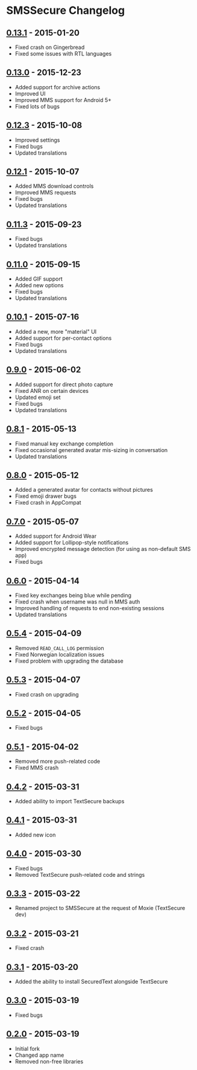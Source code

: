 # SMSSecure Changelog

## [0.13.1] - 2015-01-20
 - Fixed crash on Gingerbread
 - Fixed some issues with RTL languages
## [0.13.0] - 2015-12-23
 - Added support for archive actions
 - Improved UI
 - Improved MMS support for Android 5+
 - Fixed lots of bugs
## [0.12.3] - 2015-10-08
 - Improved settings
 - Fixed bugs
 - Updated translations
## [0.12.1] - 2015-10-07
 - Added MMS download controls
 - Improved MMS requests
 - Fixed bugs
 - Updated translations
## [0.11.3] - 2015-09-23
 - Fixed bugs
 - Updated translations
## [0.11.0] - 2015-09-15
 - Added GIF support
 - Added new options
 - Fixed bugs
 - Updated translations
## [0.10.1] - 2015-07-16
 - Added a new, more "material" UI
 - Added support for per-contact options
 - Fixed bugs
 - Updated translations
## [0.9.0] - 2015-06-02
 - Added support for direct photo capture
 - Fixed ANR on certain devices
 - Updated emoji set
 - Fixed bugs
 - Updated translations
## [0.8.1] - 2015-05-13
 - Fixed manual key exchange completion
 - Fixed occasional generated avatar mis-sizing in conversation
 - Updated translations
## [0.8.0] - 2015-05-12
 - Added a generated avatar for contacts without pictures
 - Fixed emoji drawer bugs
 - Fixed crash in AppCompat
## [0.7.0] - 2015-05-07
 - Added support for Android Wear
 - Added support for Lollipop-style notifications
 - Improved encrypted message detection (for using as non-default SMS app)
 - Fixed bugs
## [0.6.0] - 2015-04-14
 - Fixed key exchanges being blue while pending
 - Fixed crash when username was null in MMS auth
 - Improved handling of requests to end non-existing sessions
 - Updated translations
## [0.5.4] - 2015-04-09
 - Removed `READ_CALL_LOG` permission
 - Fixed Norwegian localization issues
 - Fixed problem with upgrading the database
## [0.5.3] - 2015-04-07
 - Fixed crash on upgrading
## [0.5.2] - 2015-04-05
 - Fixed bugs
## [0.5.1] - 2015-04-02
 - Removed more push-related code
 - Fixed MMS crash
## [0.4.2] - 2015-03-31
 - Added ability to import TextSecure backups
## [0.4.1] - 2015-03-31
 - Added new icon
## [0.4.0] - 2015-03-30
 - Fixed bugs
 - Removed TextSecure push-related code and strings
## [0.3.3] - 2015-03-22
 - Renamed project to SMSSecure at the request of Moxie (TextSecure dev)
## [0.3.2] - 2015-03-21
 - Fixed crash
## [0.3.1] - 2015-03-20
 - Added the ability to install SecuredText alongside TextSecure
## [0.3.0] - 2015-03-19
 - Fixed bugs
## [0.2.0] - 2015-03-19
 - Initial fork
 - Changed app name
 - Removed non-free libraries

 [0.13.1]: https://github.com/SMSSecure/SMSSecure/compare/v0.13.0...v0.13.1
 [0.13.0]: https://github.com/SMSSecure/SMSSecure/compare/v0.12.3...v0.13.0
 [0.12.3]: https://github.com/SMSSecure/SMSSecure/compare/v0.12.1...v0.12.3
 [0.12.1]: https://github.com/SMSSecure/SMSSecure/compare/v0.11.3...v0.12.1
 [0.11.3]: https://github.com/SMSSecure/SMSSecure/compare/v0.11.1...v0.11.3
 [0.11.0]: https://github.com/SMSSecure/SMSSecure/compare/v0.10.1...v0.11.1
 [0.10.1]: https://github.com/SMSSecure/SMSSecure/compare/v0.9.0...v0.10.1
 [0.9.0]: https://github.com/SMSSecure/SMSSecure/compare/v0.8.1...v0.9.0
 [0.8.1]: https://github.com/SMSSecure/SMSSecure/compare/v0.8.0...v0.8.1
 [0.8.0]: https://github.com/SMSSecure/SMSSecure/compare/v0.7.0...v0.8.0
 [0.7.0]: https://github.com/SMSSecure/SMSSecure/compare/v0.6.0...v0.7.0
 [0.6.0]: https://github.com/SMSSecure/SMSSecure/compare/v0.5.4...v0.6.0
 [0.5.4]: https://github.com/SMSSecure/SMSSecure/compare/v0.5.3...v0.5.4
 [0.5.3]: https://github.com/SMSSecure/SMSSecure/compare/v0.5.2...v0.5.3
 [0.5.2]: https://github.com/SMSSecure/SMSSecure/compare/v0.5.1...v0.5.2
 [0.5.1]: https://github.com/SMSSecure/SMSSecure/compare/v0.4.2...v0.5.1
 [0.4.2]: https://github.com/SMSSecure/SMSSecure/compare/v0.4.1...v0.4.2
 [0.4.1]: https://github.com/SMSSecure/SMSSecure/compare/v0.4.0...v0.4.1
 [0.4.0]: https://github.com/SMSSecure/SMSSecure/compare/v0.3.3...v0.4.0
 [0.3.3]: https://github.com/SMSSecure/SMSSecure/compare/v0.3.2...v0.3.3
 [0.3.2]: https://github.com/SMSSecure/SMSSecure/compare/v0.3.1...v0.3.2
 [0.3.1]: https://github.com/SMSSecure/SMSSecure/compare/v0.3.0...v0.3.1
 [0.3.0]: https://github.com/SMSSecure/SMSSecure/compare/v0.2.0...v0.3.0
 [0.2.0]: https://github.com/SMSSecure/SMSSecure/compare/ac92fa6f5e1f86da833b38aa5955b685e1959846...v0.2.0
